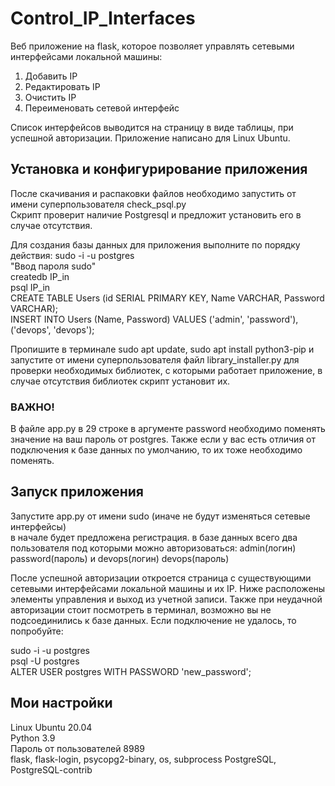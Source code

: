 # Control_IP_Interfaces

Веб приложение на flask, которое позволяет управлять сетевыми интерфейсами локальной машины:
1. Добавить IP
2. Редактировать IP
3. Очистить IP
4. Переименовать сетевой интерфейс

Список интерфейсов выводится на страницу в виде таблицы, при успешной авторизации. Приложение написано для Linux Ubuntu.

<h2>Установка и конфигурирование приложения</h2>

После скачивания и распаковки файлов необходимо запустить от имени суперпользователя check_psql.py  
Скрипт проверит наличие Postgresql и предложит установить его в случае отсутствия.

Для создания базы данных для приложения выполните по порядку действия:
sudo -i -u postgres  
"Ввод пароля sudo"  
createdb IP_in  
psql IP_in  
CREATE TABLE Users (id SERIAL PRIMARY KEY, Name VARCHAR, Password VARCHAR);  
INSERT INTO Users (Name, Password) VALUES ('admin', 'password'), ('devops', 'devops');

Пропишите в терминале sudo apt update, sudo apt install python3-pip и запустите от имени суперпользователя файл library_installer.py для проверки необходимых библиотек, с которыми работает приложение,
в случае отсутствия библиотек скрипт установит их.

<h3>ВАЖНО!</h3>
В файле app.py в 29 строке в аргументе password необходимо поменять значение на ваш пароль от postgres. Также если
у вас есть отличия от подключения к базе данных по умолчанию, то их тоже необходимо поменять.

<h2>Запуск приложения</h2>

Запустите app.py от имени sudo (иначе не будут изменяться сетевые интерфейсы)  
в начале будет предложена регистрация. в базе данных всего два пользователя под которыми можно авторизоваться: admin(логин) password(пароль) и devops(логин) devops(пароль)

После успешной авторизации откроется страница с существующими сетевыми интерфейсами локальной машины и их IP.
Ниже расположены элементы управления и выход из учетной записи. Также при неудачной авторизации стоит посмотреть в терминал, возможно вы не подсоединились 
к базе данных. Если подключение не удалось, то попробуйте:

sudo -i -u postgres  
psql -U postgres  
ALTER USER postgres WITH PASSWORD 'new_password';

<h2>Мои настройки</h2>

Linux Ubuntu 20.04  
Python 3.9  
Пароль от пользователей 8989  
flask, flask-login, psycopg2-binary, os, subprocess
PostgreSQL, PostgreSQL-contrib



